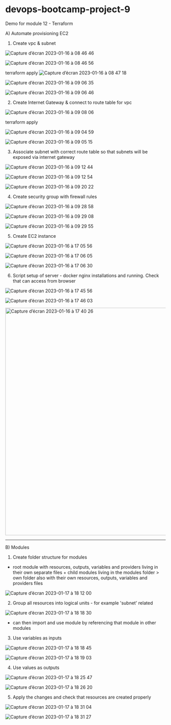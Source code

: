 # devops-bootcamp-project-9
Demo for module 12 - Terraform

A) Automate provisioning EC2

1. Create vpc & subnet 

![Capture d’écran 2023-01-16 à 08 46 46](https://user-images.githubusercontent.com/62488871/212624377-96950122-188a-4b3b-99a7-6353b298993d.png)

![Capture d’écran 2023-01-16 à 08 46 56](https://user-images.githubusercontent.com/62488871/212624416-5f6a154c-64a0-4894-be69-58647b997032.png)

terraform apply
![Capture d’écran 2023-01-16 à 08 47 18](https://user-images.githubusercontent.com/62488871/212624435-d8f17b25-bffa-4ec0-8914-b121d6aa726a.png)

![Capture d’écran 2023-01-16 à 09 06 35](https://user-images.githubusercontent.com/62488871/212627917-69888c1f-8c72-424f-b403-1fb5410ae24e.png)

![Capture d’écran 2023-01-16 à 09 06 46](https://user-images.githubusercontent.com/62488871/212627943-15cf0716-2ba5-4ce4-98a2-2ad8928609ae.png)

2. Create Internet Gateway & connect to route table for vpc

![Capture d’écran 2023-01-16 à 09 08 06](https://user-images.githubusercontent.com/62488871/212628050-a25f409e-eb88-4df1-88a2-9c56878f19e6.png)

terraform apply

![Capture d’écran 2023-01-16 à 09 04 59](https://user-images.githubusercontent.com/62488871/212628148-5062332e-f731-441c-8528-86eabda69c9d.png)

![Capture d’écran 2023-01-16 à 09 05 15](https://user-images.githubusercontent.com/62488871/212628190-64298892-dd8c-428c-8155-aa14d941e685.png)

3. Associate subnet with correct route table so that subnets will be exposed via internet gateway

![Capture d’écran 2023-01-16 à 09 12 44](https://user-images.githubusercontent.com/62488871/212630202-5f56889b-9962-47fe-b9e1-1fc4c313011a.png)

![Capture d’écran 2023-01-16 à 09 12 54](https://user-images.githubusercontent.com/62488871/212630248-38262bc8-ba34-481c-9b87-3da4a8ea8ab6.png)

![Capture d’écran 2023-01-16 à 09 20 22](https://user-images.githubusercontent.com/62488871/212630327-c9d8b7d4-e039-4554-bc22-34b8de5b7f40.png)

4. Create security group with firewall rules

![Capture d’écran 2023-01-16 à 09 28 58](https://user-images.githubusercontent.com/62488871/212632185-b6f06eea-de48-444d-b25a-80c89a51010a.png)

![Capture d’écran 2023-01-16 à 09 29 08](https://user-images.githubusercontent.com/62488871/212632210-da693921-5073-4c1b-a6d3-f118b5f6bb1a.png)

![Capture d’écran 2023-01-16 à 09 29 55](https://user-images.githubusercontent.com/62488871/212632239-455bc029-04cd-4718-94ff-4d4a5ee63376.png)

5. Create EC2 instance

![Capture d’écran 2023-01-16 à 17 05 56](https://user-images.githubusercontent.com/62488871/212721937-6cb3609e-4e62-45b7-b10f-3e95f8d05ea6.png)

![Capture d’écran 2023-01-16 à 17 06 05](https://user-images.githubusercontent.com/62488871/212721975-1b80c87c-b969-4825-a370-3229d16a4b8a.png)

![Capture d’écran 2023-01-16 à 17 06 30](https://user-images.githubusercontent.com/62488871/212722005-51996362-2815-4ffc-a278-d90fc48bedf4.png)

6. Script setup of server - docker nginx installations and running. Check that can access from browser

![Capture d’écran 2023-01-16 à 17 45 56](https://user-images.githubusercontent.com/62488871/212729659-11c6bdd0-723c-4bc9-bbbd-7919d547386c.png)

![Capture d’écran 2023-01-16 à 17 46 03](https://user-images.githubusercontent.com/62488871/212729684-61463f54-78cc-491f-afc2-5f286fc8fd26.png)

<img width="715" alt="Capture d’écran 2023-01-16 à 17 40 26" src="https://user-images.githubusercontent.com/62488871/212729720-b4999556-3630-485b-a5e8-653e55924140.png">

-----

B) Modules

1. Create folder structure for modules

- root module with resources, outputs, variables and providers living in their own separate files + child modules living in the modules folder > own folder also with their own resources, outputs, variables and providers files

![Capture d’écran 2023-01-17 à 18 12 00](https://user-images.githubusercontent.com/62488871/212966997-3eb3d975-2e05-4339-b401-b1d931ce0390.png)

2. Group all resources into logical units - for example 'subnet' related

![Capture d’écran 2023-01-17 à 18 18 30](https://user-images.githubusercontent.com/62488871/212968603-348ca146-e538-4f1a-b7f7-83461128a65a.png)

- can then import and use module by referencing that module in other modules

3. Use variables as inputs

![Capture d’écran 2023-01-17 à 18 18 45](https://user-images.githubusercontent.com/62488871/212968821-255977bc-c9e7-4abb-8808-b61caf31dd6e.png)

![Capture d’écran 2023-01-17 à 18 19 03](https://user-images.githubusercontent.com/62488871/212968854-a7555b5e-063b-4dca-a51d-c177a78b0e18.png)

4. Use values as outputs

![Capture d’écran 2023-01-17 à 18 25 47](https://user-images.githubusercontent.com/62488871/212969495-74a0a190-8b3f-4115-b948-58d3fb0fb893.png)

![Capture d’écran 2023-01-17 à 18 26 20](https://user-images.githubusercontent.com/62488871/212969539-8faa712a-6931-4a96-a6db-d374e909ca3b.png)

5. Apply the changes and check that resources are created properly

![Capture d’écran 2023-01-17 à 18 31 04](https://user-images.githubusercontent.com/62488871/212970528-fdec737c-7506-4375-998a-429d5cd41548.png)

![Capture d’écran 2023-01-17 à 18 31 27](https://user-images.githubusercontent.com/62488871/212970564-77d4086f-de88-4969-a6d7-d04d34153c19.png)
